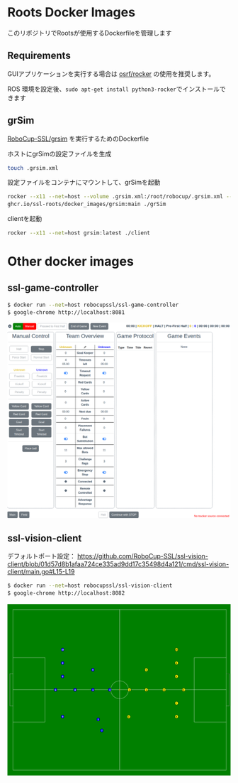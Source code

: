 
# Roots Docker Images

このリポジトリでRootsが使用するDockerfileを管理します

## Requirements

GUIアプリケーションを実行する場合は
[osrf/rocker](https://github.com/osrf/rocker)
の使用を推奨します。

ROS 環境を設定後、`sudo apt-get install python3-rocker`でインストールできます

## grSim

[RoboCup-SSL/grsim](https://github.com/RoboCup-SSL/grSim)
を実行するためのDockerfile

ホストにgrSimの設定ファイルを生成

```sh
touch .grsim.xml
```

設定ファイルをコンテナにマウントして、grSimを起動

```sh
rocker --x11 --net=host --volume .grsim.xml:/root/robocup/.grsim.xml -- \
ghcr.io/ssl-roots/docker_images/grsim:main ./grSim
```

clientを起動

```sh
rocker --x11 --net=host grsim:latest ./client
```


# Other docker images

## ssl-game-controller

```sh
$ docker run --net=host robocupssl/ssl-game-controller
$ google-chrome http://localhost:8081
```

![](images/ssl-game-controller.png)

## ssl-vision-client

デフォルトポート設定：
https://github.com/RoboCup-SSL/ssl-vision-client/blob/01d57d8b1afaa724ce335ad9dd17c35498d4a121/cmd/ssl-vision-client/main.go#L15-L19

```sh
$ docker run --net=host robocupssl/ssl-vision-client
$ google-chrome http://localhost:8082
```

![](images/ssl-vision-client.png)
